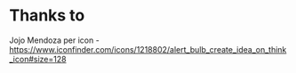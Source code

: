 


# Thanks to

Jojo Mendoza per icon - https://www.iconfinder.com/icons/1218802/alert_bulb_create_idea_on_think_icon#size=128
